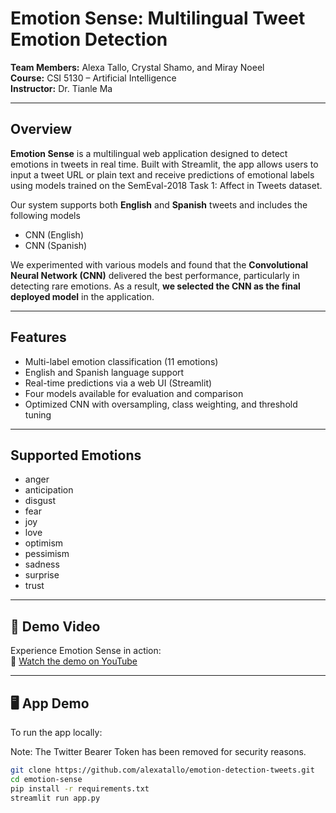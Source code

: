 # Emotion Sense: Multilingual Tweet Emotion Detection

**Team Members:** Alexa Tallo, Crystal Shamo, and Miray Noeel  
**Course:** CSI 5130 – Artificial Intelligence  
**Instructor:** Dr. Tianle Ma 

---

## Overview

**Emotion Sense** is a multilingual web application designed to detect emotions in tweets in real time. Built with Streamlit, the app allows users to input a tweet URL or plain text and receive predictions of emotional labels using models trained on the SemEval-2018 Task 1: Affect in Tweets dataset.

Our system supports both **English** and **Spanish** tweets and includes the following models
- CNN (English)
- CNN (Spanish)

We experimented with various models and found that the **Convolutional Neural Network (CNN)** delivered the best performance, particularly in detecting rare emotions. As a result, **we selected the CNN as the final deployed model** in the application.

---

## Features

- Multi-label emotion classification (11 emotions)
- English and Spanish language support
- Real-time predictions via a web UI (Streamlit)
- Four models available for evaluation and comparison
- Optimized CNN with oversampling, class weighting, and threshold tuning

---

## Supported Emotions

- anger  
- anticipation  
- disgust  
- fear  
- joy  
- love  
- optimism  
- pessimism  
- sadness  
- surprise  
- trust  

---

## 🎥 Demo Video

Experience Emotion Sense in action:  
🔗 [Watch the demo on YouTube](https://youtu.be/ifvlHzxynIc?si=eFmWFk5BtRVpuVdB) 

---

## 🖥️ App Demo

To run the app locally:

  Note: The Twitter Bearer Token has been removed for security reasons. 

```bash
git clone https://github.com/alexatallo/emotion-detection-tweets.git
cd emotion-sense
pip install -r requirements.txt
streamlit run app.py

